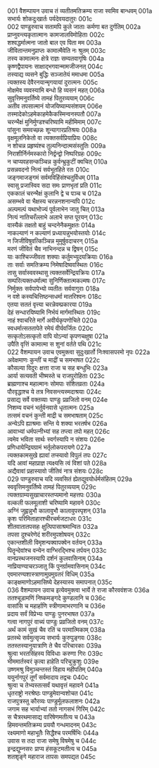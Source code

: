 001    वैशम्पायन उवाच
तं व्यतीतमतिक्रम्य राजा स्वमिव बान्धवम्	001a  
सभार्यः शोकदुःखार्तः पर्यदेवयदातुरः	001c  
002    पाण्डुरुवाच
सतामपि कुले जाताः कर्मणा बत दुर्गतिम्	002a  
प्राप्नुवन्त्यकृतात्मानः कामजालविमोहिताः	002c  
शश्वद्धर्मात्मना जातो बाल एव पिता मम	003a  
जीवितान्तमनुप्राप्तः कामात्मैवेति नः श्रुतम्	003c  
तस्य कामात्मनः क्षेत्रे राज्ञः सम्यतवागृषिः	004a  
कृष्णद्वैपायनः साक्षाद्भगवान्मामजीजनत्	004c  
तस्याद्य व्यसने बुद्धिः सञ्जातेयं ममाधमा	005a  
त्यक्तस्य देवैरनयान्मृगयायां दुरात्मनः	005c  
मोक्षमेव व्यवस्यामि बन्धो हि व्यसनं महत्	006a  
सुवृत्तिमनुवर्तिष्ये तामहं पितुरव्ययाम्	006c  
अतीव तपसात्मानं योजयिष्याम्यसंशयम्	006e  
तस्मादेकोऽहमेकाहमेकैकस्मिन्वनस्पतौ	007a  
चरन्भैक्षं मुनिर्मुण्डश्चरिष्यामि महीमिमाम्	007c  
पांसुना समवच्छन्नः शून्यागारप्रतिश्रयः	008a  
वृक्षमूलनिकेतो वा त्यक्तसर्वप्रियाप्रियः	008c  
न शोचन्न प्रहृष्यंश्च तुल्यनिन्दात्मसंस्तुतिः	009a  
निराशीर्निर्नमस्कारो निर्द्वन्द्वो निष्परिग्रहः	009c  
न चाप्यवहसन्कञ्चिन्न कुर्वन्भ्रुकुटीं क्वचित्	010a  
प्रसन्नवदनो नित्यं सर्वभूतहिते रतः	010c  
जङ्गमाजङ्गमं सर्वमविहिंसंश्चतुर्विधम्	011a  
स्वासु प्रजास्विव सदा समः प्राणभृतां प्रति	011c  
एककालं चरन्भैक्षं कुलानि द्वे च पञ्च च	012a  
असम्भवे वा भैक्षस्य चरन्ननशनान्यपि	012c  
अल्पमल्पं यथाभोज्यं पूर्वलाभेन जातु चित्	013a  
नित्यं नातिचरँल्लाभे अलाभे सप्त पूरयन्	013c  
वास्यैकं तक्षतो बाहुं चन्दनेनैकमुक्षतः	014a  
नाकल्याणं न कल्याणं प्रध्यायन्नुभयोस्तयोः	014c  
न जिजीविषुवत्किञ्चिन्न मुमूर्षुवदाचरन्	015a  
मरणं जीवितं चैव नाभिनन्दन्न च द्विषन्	015c  
याः काश्चिज्जीवता शक्याः कर्तुमभ्युदयक्रियाः	016a  
ताः सर्वाः समतिक्रम्य निमेषादिष्ववस्थितः	016c  
तासु सर्वास्ववस्थासु त्यक्तसर्वेन्द्रियक्रियः	017a  
सम्परित्यक्तधर्मात्मा सुनिर्णिक्तात्मकल्मषः	017c  
निर्मुक्तः सर्वपापेभ्यो व्यतीतः सर्ववागुराः	018a  
न वशे कस्यचित्तिष्ठन्सधर्मा मातरिश्वनः	018c  
एतया सततं वृत्त्या चरन्नेवम्प्रकारया	019a  
देहं सन्धारयिष्यामि निर्भयं मार्गमास्थितः	019c  
नाहं श्वाचरिते मार्गे अवीर्यकृपणोचिते	020a  
स्वधर्मात्सततापेते रमेयं वीर्यवर्जितः	020c  
सत्कृतोऽसत्कृतो वापि योऽन्यां कृपणचक्षुषा	021a  
उपैति वृत्तिं कामात्मा स शुनां वर्तते पथि	021c  
022    वैशम्पायन उवाच
एवमुक्त्वा सुदुःखार्तो निःश्वासपरमो नृपः	022a  
अवेक्षमाणः कुन्तीं च माद्रीं च समभाषत	022c  
कौसल्या विदुरः क्षत्ता राजा च सह बन्धुभिः	023a  
आर्या सत्यवती भीष्मस्ते च राजपुरोहिताः	023c  
ब्राह्मणाश्च महात्मानः सोमपाः संशितव्रताः	024a  
पौरवृद्धाश्च ये तत्र निवसन्त्यस्मदाश्रयाः	024c  
प्रसाद्य सर्वे वक्तव्याः पाण्डुः प्रव्रजितो वनम्	024e  
निशम्य वचनं भर्तुर्वनवासे धृतात्मनः	025a  
तत्समं वचनं कुन्ती माद्री च समभाषताम्	025c  
अन्येऽपि ह्याश्रमाः सन्ति ये शक्या भरतर्षभ	026a  
आवाभ्यां धर्मपत्नीभ्यां सह तप्त्वा तपो महत्	026c  
त्वमेव भविता सार्थः स्वर्गस्यापि न संशयः	026e  
प्रणिधायेन्द्रियग्रामं भर्तृलोकपरायणे	027a  
त्यक्तकामसुखे ह्यावां तप्स्यावो विपुलं तपः	027c  
यदि आवां महाप्राज्ञ त्यक्ष्यसि त्वं विशां पते	028a  
अद्यैवावां प्रहास्यावो जीतिवं नात्र संशयः	028c  
029    पाण्डुरुवाच
यदि व्यवसितं ह्येतद्युवयोर्धर्मसंहितम्	029a  
स्ववृत्तिमनुवर्तिष्ये तामहं पितुरव्ययाम्	029c  
त्यक्तग्राम्यसुखाचारस्तप्यमानो महत्तपः	030a  
वल्कली फलमूलाशी चरिष्यामि महावने	030c  
अग्निं जुह्वन्नुभौ कालावुभौ कालावुपस्पृशन्	031a  
कृशः परिमिताहारश्चीरचर्मजटाधरः	031c  
शीतवातातपसहः क्षुत्पिपासाश्रमान्वितः	032a  
तपसा दुश्चरेणेदं शरीरमुपशोषयन्	032c  
एकान्तशीली विमृशन्पक्वापक्वेन वर्तयन्	033a  
पितॄन्देवांश्च वन्येन वाग्भिरद्भिश्च तर्पयन्	033c  
वानप्रस्थजनस्यापि दर्शनं कुलवासिनाम्	034a  
नाप्रियाण्याचरञ्जातु किं पुनर्ग्रामवासिनाम्	034c  
एवमारण्यशास्त्राणामुग्रमुग्रतरं विधिम्	035a  
काङ्क्षमाणोऽहमासिष्ये देहस्यास्य समापनात्	035c  
036    वैशम्पायन उवाच
इत्येवमुक्त्वा भार्ये ते राजा कौरववंशजः	036a  
ततश्चूडामणिं निष्कमङ्गदे कुण्डलानि च	036c  
वासांसि च महार्हाणि स्त्रीणामाभरणानि च	036e  
प्रदाय सर्वं विप्रेभ्यः पाण्डुः पुनरभाषत	037a  
गत्वा नागपुरं वाच्यं पाण्डुः प्रव्रजितो वनम्	037c  
अर्थं कामं सुखं चैव रतिं च परमात्मिकाम्	038a  
प्रतस्थे सर्वमुत्सृज्य सभार्यः कुरुपुङ्गवः	038c  
ततस्तस्यानुयात्राणि ते चैव परिचारकाः	039a  
श्रुत्वा भरतसिंहस्य विविधाः करुणा गिरः	039c  
भीममार्तस्वरं कृत्वा हाहेति परिचुक्रुशुः	039e  
उष्णमश्रु विमुञ्चन्तस्तं विहाय महीपतिम्	040a  
ययुर्नागपुरं तूर्णं सर्वमादाय तद्वचः	040c  
श्रुत्वा च तेभ्यस्तत्सर्वं यथावृत्तं महावने	041a  
धृतराष्ट्रो नरश्रेष्ठः पाण्डुमेवान्वशोचत	041c  
राजपुत्रस्तु कौरव्यः पाण्डुर्मूलफलाशनः	042a  
जगाम सह भार्याभ्यां ततो नागसभं गिरिम्	042c  
स चैत्ररथमासाद्य वारिषेणमतीत्य च	043a  
हिमवन्तमतिक्रम्य प्रययौ गन्धमादनम्	043c  
रक्ष्यमाणो महाभूतैः सिद्धैश्च परमर्षिभिः	044a  
उवास स तदा राजा समेषु विषमेषु च	044c  
इन्द्रद्युम्नसरः प्राप्य हंसकूटमतीत्य च	045a  
शतशृङ्गे महाराज तापसः समपद्यत	045c  
